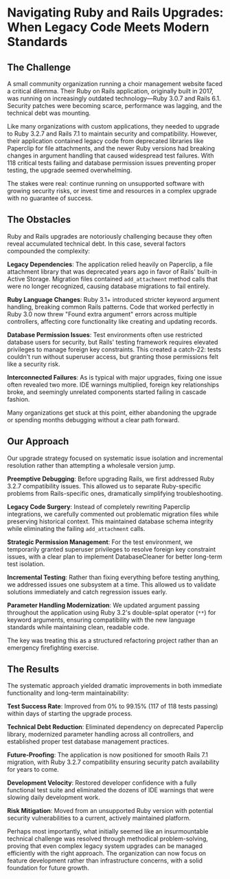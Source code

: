 # Navigating Ruby and Rails Upgrades: When Legacy Code Meets Modern Standards

## The Challenge

A small community organization running a choir management website faced a critical dilemma. Their Ruby on Rails application, originally built in 2017, was running on increasingly outdated technology—Ruby 3.0.7 and Rails 6.1. Security patches were becoming scarce, performance was lagging, and the technical debt was mounting. 

Like many organizations with custom applications, they needed to upgrade to Ruby 3.2.7 and Rails 7.1 to maintain security and compatibility. However, their application contained legacy code from deprecated libraries like Paperclip for file attachments, and the newer Ruby versions had breaking changes in argument handling that caused widespread test failures. With 118 critical tests failing and database permission issues preventing proper testing, the upgrade seemed overwhelming.

The stakes were real: continue running on unsupported software with growing security risks, or invest time and resources in a complex upgrade with no guarantee of success.

## The Obstacles

Ruby and Rails upgrades are notoriously challenging because they often reveal accumulated technical debt. In this case, several factors compounded the complexity:

**Legacy Dependencies**: The application relied heavily on Paperclip, a file attachment library that was deprecated years ago in favor of Rails' built-in Active Storage. Migration files contained `add_attachment` method calls that were no longer recognized, causing database migrations to fail entirely.

**Ruby Language Changes**: Ruby 3.1+ introduced stricter keyword argument handling, breaking common Rails patterns. Code that worked perfectly in Ruby 3.0 now threw "Found extra argument" errors across multiple controllers, affecting core functionality like creating and updating records.

**Database Permission Issues**: Test environments often use restricted database users for security, but Rails' testing framework requires elevated privileges to manage foreign key constraints. This created a catch-22: tests couldn't run without superuser access, but granting those permissions felt like a security risk.

**Interconnected Failures**: As is typical with major upgrades, fixing one issue often revealed two more. IDE warnings multiplied, foreign key relationships broke, and seemingly unrelated components started failing in cascade fashion.

Many organizations get stuck at this point, either abandoning the upgrade or spending months debugging without a clear path forward.

## Our Approach

Our upgrade strategy focused on systematic issue isolation and incremental resolution rather than attempting a wholesale version jump.

**Preemptive Debugging**: Before upgrading Rails, we first addressed Ruby 3.2.7 compatibility issues. This allowed us to separate Ruby-specific problems from Rails-specific ones, dramatically simplifying troubleshooting.

**Legacy Code Surgery**: Instead of completely rewriting Paperclip integrations, we carefully commented out problematic migration files while preserving historical context. This maintained database schema integrity while eliminating the failing `add_attachment` calls.

**Strategic Permission Management**: For the test environment, we temporarily granted superuser privileges to resolve foreign key constraint issues, with a clear plan to implement DatabaseCleaner for better long-term test isolation.

**Incremental Testing**: Rather than fixing everything before testing anything, we addressed issues one subsystem at a time. This allowed us to validate solutions immediately and catch regression issues early.

**Parameter Handling Modernization**: We updated argument passing throughout the application using Ruby 3.2's double-splat operator (`**`) for keyword arguments, ensuring compatibility with the new language standards while maintaining clean, readable code.

The key was treating this as a structured refactoring project rather than an emergency firefighting exercise.

## The Results

The systematic approach yielded dramatic improvements in both immediate functionality and long-term maintainability:

**Test Success Rate**: Improved from 0% to 99.15% (117 of 118 tests passing) within days of starting the upgrade process.

**Technical Debt Reduction**: Eliminated dependency on deprecated Paperclip library, modernized parameter handling across all controllers, and established proper test database management practices.

**Future-Proofing**: The application is now positioned for smooth Rails 7.1 migration, with Ruby 3.2.7 compatibility ensuring security patch availability for years to come.

**Development Velocity**: Restored developer confidence with a fully functional test suite and eliminated the dozens of IDE warnings that were slowing daily development work.

**Risk Mitigation**: Moved from an unsupported Ruby version with potential security vulnerabilities to a current, actively maintained platform.

Perhaps most importantly, what initially seemed like an insurmountable technical challenge was resolved through methodical problem-solving, proving that even complex legacy system upgrades can be managed efficiently with the right approach. The organization can now focus on feature development rather than infrastructure concerns, with a solid foundation for future growth.​​​​​​​​​​​​​​​​